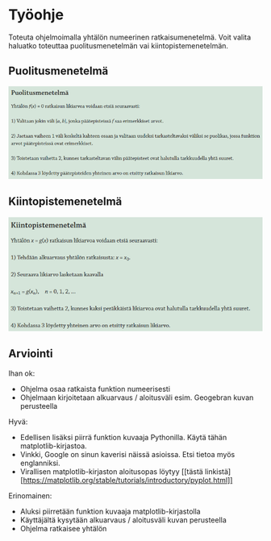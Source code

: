 # Työohje

Toteuta ohjelmoimalla yhtälön numeerinen ratkaisumenetelmä. Voit valita haluatko toteuttaa puolitusmenetelmän vai kiintopistemenetelmän.

## Puolitusmenetelmä

![Puolitusmenetelmä](./puolitusmenetelma.PNG)

## Kiintopistemenetelmä

![Kiintopistemenetelmä](./kiintopistemenetelma.PNG)

## Arviointi

Ihan ok:

- Ohjelma osaa ratkaista funktion numeerisesti
- Ohjelmaan kirjoitetaan alkuarvaus / aloitusväli esim. Geogebran kuvan perusteella

Hyvä:

- Edellisen lisäksi piirrä funktion kuvaaja Pythonilla. Käytä tähän matplotlib-kirjastoa.
- Vinkki, Google on sinun kaverisi näissä asioissa. Etsi tietoa myös englanniksi.
- Virallisen matplotlib-kirjaston aloitusopas löytyy [[tästä linkistä][https://matplotlib.org/stable/tutorials/introductory/pyplot.html]]

Erinomainen:

- Aluksi piirretään funktion kuvaaja matplotlib-kirjastolla
- Käyttäjältä kysytään alkuarvaus / aloitusväli kuvan perusteella
- Ohjelma ratkaisee yhtälön